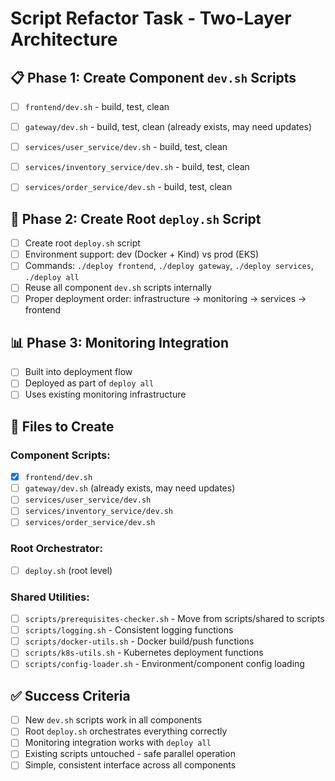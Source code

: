 # Script Refactor Task - Two-Layer Architecture

## 📋 **Phase 1: Create Component `dev.sh` Scripts**

- [ ] `frontend/dev.sh` - build, test, clean
- [ ] `gateway/dev.sh` - build, test, clean (already exists, may need updates)
- [ ] `services/user_service/dev.sh` - build, test, clean
- [ ] `services/inventory_service/dev.sh` - build, test, clean
- [ ] `services/order_service/dev.sh` - build, test, clean


## 🚀 **Phase 2: Create Root `deploy.sh` Script**

- [ ] Create root `deploy.sh` script
- [ ] Environment support: dev (Docker + Kind) vs prod (EKS)
- [ ] Commands: `./deploy frontend`, `./deploy gateway`, `./deploy services`, `./deploy all`
- [ ] Reuse all component `dev.sh` scripts internally
- [ ] Proper deployment order: infrastructure → monitoring → services → frontend

## 📊 **Phase 3: Monitoring Integration**

- [ ] Built into deployment flow
- [ ] Deployed as part of `deploy all`
- [ ] Uses existing monitoring infrastructure

## 📁 **Files to Create**

### **Component Scripts:**
- [x] `frontend/dev.sh`
- [ ] `gateway/dev.sh` (already exists, may need updates)
- [ ] `services/user_service/dev.sh`
- [ ] `services/inventory_service/dev.sh`
- [ ] `services/order_service/dev.sh`

### **Root Orchestrator:**
- [ ] `deploy.sh` (root level)

### **Shared Utilities:**
- [ ] `scripts/prerequisites-checker.sh` - Move from scripts/shared to scripts
- [ ] `scripts/logging.sh` - Consistent logging functions
- [ ] `scripts/docker-utils.sh` - Docker build/push functions
- [ ] `scripts/k8s-utils.sh` - Kubernetes deployment functions
- [ ] `scripts/config-loader.sh` - Environment/component config loading

## ✅ **Success Criteria**

- [ ] New `dev.sh` scripts work in all components
- [ ] Root `deploy.sh` orchestrates everything correctly
- [ ] Monitoring integration works with `deploy all`
- [ ] Existing scripts untouched - safe parallel operation
- [ ] Simple, consistent interface across all components
